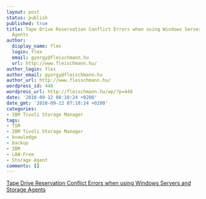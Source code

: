 ```yaml
---
layout: post
status: publish
published: true
title: Tape Drive Reservation Conflict Errors when using Windows Servers and Storage
  Agents
author:
  display_name: flex
  login: flex
  email: gyorgy@fleischmann.hu
  url: http://www.fleischmann.hu/
author_login: flex
author_email: gyorgy@fleischmann.hu
author_url: http://www.fleischmann.hu/
wordpress_id: 448
wordpress_url: http://fleischmann.hu/wp/?p=448
date: '2010-09-12 08:10:24 +0200'
date_gmt: '2010-09-12 07:10:24 +0200'
categories:
- IBM Tivoli Storage Manager
tags:
- TSM
- IBM Tivoli Storage Manager
- knowledge
- backup
- IBM
- LAN-Free
- Storage Agent
comments: []
---
```

<p><a href="http://www-01.ibm.com/support/docview.wss?rs=663&context=SSGSG7&dc=D600&uid=swg21380422&loc=en_US&cs=utf-8&lang=en">Tape Drive Reservation Conflict Errors when using Windows Servers and Storage Agents</a></p>
